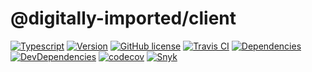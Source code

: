 # @digitally-imported/client
[![Typescript](https://img.shields.io/badge/%3C%2F%3E-TypeScript-blue.svg?style=flat-square)](https://www.typescriptlang.org/)
[![Version](https://img.shields.io/npm/v/@digitally-imported/client?style=flat-square)](https://www.npmjs.com/package/@digitally-imported/client)
[![GitHub license](https://img.shields.io/github/license/pigulla/di?style=flat-square)](https://github.com/pigulla/di/blob/develop/LICENSE)
[![Travis CI](https://img.shields.io/travis/com/pigulla/di/develop?style=flat-square)](https://travis-ci.com/pigulla/di)
[![Dependencies](https://img.shields.io/david/pigulla/di?style=flat-square&path=packages/client)](https://david-dm.org/pigulla/di?path=packages%2Fclient)
[![DevDependencies](https://img.shields.io/david/dev/pigulla/di?style=flat-square&path=packages/client)](https://david-dm.org/dev/pigulla/di?path=packages%2Fclient)
[![codecov](https://codecov.io/gh/pigulla/di/branch/master/graph/badge.svg?flag=client)](https://codecov.io/gh/pigulla/di/tree/develop/packages/client/src)
[![Snyk](https://snyk.io/test/github/pigulla/di/badge.svg?targetFile=packages/client/package.json&style=flat-square)](https://snyk.io/test/github/pigulla/di?targetFile=packages%2Fclient%2Fpackage.json&tab=dependencies)
